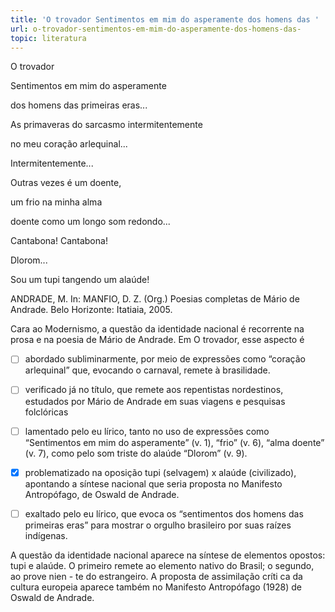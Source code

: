 ```yaml
---
title: 'O trovador Sentimentos em mim do asperamente dos homens das '
url: o-trovador-sentimentos-em-mim-do-asperamente-dos-homens-das-
topic: literatura
---
```



O trovador

Sentimentos em mim do asperamente

dos homens das primeiras eras...

As primaveras do sarcasmo intermitentemente

no meu coração arlequinal...

Intermitentemente...

Outras vezes é um doente,

um frio na minha alma

doente como um longo som redondo...

Cantabona! Cantabona!

Dlorom...

Sou um tupi tangendo um alaúde!

ANDRADE, M. In: MANFIO, D. Z. (Org.) Poesias completas de Mário de Andrade. Belo Horizonte: Itatiaia, 2005.

Cara ao Modernismo, a questão da identidade nacional é recorrente na prosa e na poesia de Mário de Andrade. Em O trovador, esse aspecto é



- [ ] abordado subliminarmente, por meio de expressões como “coração arlequinal” que, evocando o carnaval, remete à brasilidade.
- [ ] verificado já no título, que remete aos repentistas nordestinos, estudados por Mário de Andrade em suas viagens e pesquisas folclóricas
- [ ] lamentado pelo eu lírico, tanto no uso de expressões como “Sentimentos em mim do asperamente” (v. 1), “frio” (v. 6), “alma doente” (v. 7), como pelo som triste do alaúde “Dlorom” (v. 9).
- [x] problematizado na oposição tupi (selvagem) x alaúde (civilizado), apontando a síntese nacional que seria proposta no Manifesto Antropófago, de Oswald de Andrade.
- [ ] exaltado pelo eu lírico, que evoca os “sentimentos dos homens das primeiras eras” para mostrar o orgulho brasileiro por suas raízes indígenas.


A questão da identidade nacional aparece na síntese de elementos opostos: tupi e alaúde. O primeiro remete ao elemento nativo do Brasil; o segundo, ao prove nien - te do estrangeiro. A proposta de assimilação críti ca da cultura europeia aparece também no Manifesto Antropófago (1928) de Oswald de Andrade.
